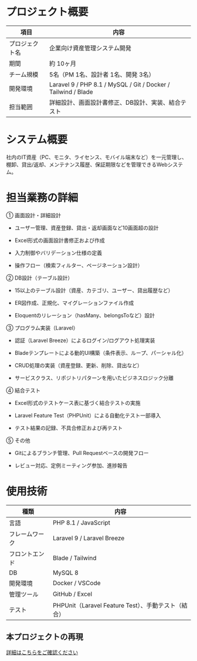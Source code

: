 
# プロジェクト概要
| 項目      | 内容                                                             |
| ------- | -------------------------------------------------------------- |
| プロジェクト名 | 企業向け資産管理システム開発                                                 |
| 期間      | 約 10ヶ月                                     |
| チーム規模   | 5名（PM 1名、設計者 1名、開発 3名）                                         |
| 開発環境    | Laravel 9 / PHP 8.1 / MySQL / Git / Docker / Tailwind / Blade |
| 担当範囲    | 詳細設計、画面設計書修正、DB設計、実装、結合テスト                                     |

# システム概要
社内のIT資産（PC、モニタ、ライセンス、モバイル端末など）を一元管理し、
棚卸、貸出/返却、メンテナンス履歴、保証期限などを管理できるWebシステム。

# 担当業務の詳細
① 画面設計・詳細設計
- ユーザー管理、資産登録、貸出・返却画面など10画面超の設計

- Excel形式の画面設計書修正および作成

- 入力制御やバリデーション仕様の定義

- 操作フロー（検索フィルター、ページネーション設計）

② DB設計（テーブル設計）
- 15以上のテーブル設計（資産、カテゴリ、ユーザー、貸出履歴など）

- ER図作成、正規化、マイグレーションファイル作成

- Eloquentのリレーション（hasMany、belongsToなど）設計

③ プログラム実装（Laravel）
- 認証（Laravel Breeze）によるログイン/ログアウト処理実装

- Bladeテンプレートによる動的UI構築（条件表示、ループ、パーシャル化）

- CRUD処理の実装（資産登録、更新、削除、貸出など）

- サービスクラス、リポジトリパターンを用いたビジネスロジック分離

④ 結合テスト
- Excel形式のテストケース表に基づく結合テストの実施

- Laravel Feature Test（PHPUnit）による自動化テスト一部導入

- テスト結果の記録、不具合修正および再テスト

⑤ その他
- Gitによるブランチ管理、Pull Requestベースの開発フロー

- レビュー対応、定例ミーティング参加、進捗報告

# 使用技術
| 種類      | 内容                                      |
| ------- | --------------------------------------- |
| 言語      | PHP 8.1 / JavaScript                    |
| フレームワーク | Laravel 9 / Laravel Breeze              |
| フロントエンド | Blade / Tailwind                     |
| DB      | MySQL 8                                 |
| 開発環境    | Docker / VSCode          |
| 管理ツール   | GitHub / Excel                |
| テスト     | PHPUnit（Laravel Feature Test）、手動テスト（結合） |

## 本プロジェクトの再現
[詳細はこちらをご確認ください](docs/howto.md)